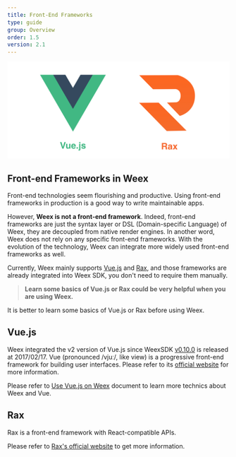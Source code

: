 ```yaml
---
title: Front-End Frameworks
type: guide
group: Overview
order: 1.5
version: 2.1
---
```


<!-- toc -->

![Vue and Rax](./images/vue-rax.png)

## Front-end Frameworks in Weex

Front-end technologies seem flourishing and productive. Using front-end frameworks in production is a good way to write maintainable apps.

However, **Weex is not a front-end framework**. Indeed, front-end frameworks are just the syntax layer or DSL (Domain-specific Language) of Weex, they are decoupled from native render engines. In another word, Weex does not rely on any specific front-end frameworks. With the evolution of the technology, Weex can integrate more widely used front-end frameworks as well.

Currently, Weex mainly supports [Vue.js](https://vuejs.org/) and [Rax](https://alibaba.github.io/rax/), and those frameworks are already integrated into Weex SDK, you don't need to require them manually.

> **Learn some basics of Vue.js or Rax could be very helpful when you are using Weex.**

It is better to learn some basics of Vue.js or Rax before using Weex.

## Vue.js

Weex integrated the v2 version of Vue.js since WeexSDK [v0.10.0](https://github.com/alibaba/weex/releases/tag/v0.10.0) is released at 2017/02/17. Vue (pronounced /vjuː/, like view) is a progressive front-end framework for building user interfaces. Please refer to its [official website](https://vuejs.org/) for more information.

Please refer to [Use Vue.js on Weex](./use-vue.html) document to learn more technics about Weex and Vue.

## Rax

Rax is a front-end framework with React-compatible APIs.

Please refer to [Rax's official website](https://alibaba.github.io/rax/) to get more information.
